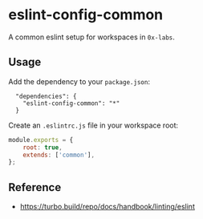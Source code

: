 # eslint-config-common

A common eslint setup for workspaces in `0x-labs`.

## Usage

Add the dependency to your `package.json`:

```jsonc
  "dependencies": {
    "eslint-config-common": "*"
  }
```

Create an `.eslintrc.js` file in your workspace root:

```js
module.exports = {
    root: true,
    extends: ['common'],
};
```

## Reference

-   https://turbo.build/repo/docs/handbook/linting/eslint
